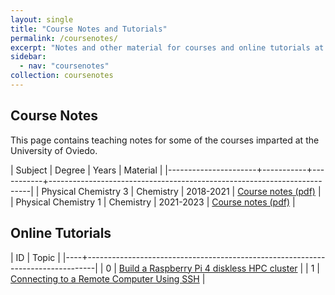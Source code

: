 ```yaml
---
layout: single
title: "Course Notes and Tutorials"
permalink: /coursenotes/
excerpt: "Notes and other material for courses and online tutorials at the University of Oviedo"
sidebar:
  - nav: "coursenotes"
collection: coursenotes
---
```


## Course Notes

This page contains teaching notes for some of the courses imparted at
the University of Oviedo.

| Subject              | Degree    |     Years | Material                                                                |
|----------------------+-----------+-----------+-------------------------------------------------------------------------|
| Physical Chemistry 3 | Chemistry | 2018-2021 | [Course notes (pdf)](assets/coursenotes/courses/physchem3-2020-web.pdf) |
| Physical Chemistry 1 | Chemistry | 2021-2023 | [Course notes (pdf)](assets/coursenotes/courses/physchem1-2022-web.pdf) |

## Online Tutorials

| ID | Topic                                                                          |
|----+--------------------------------------------------------------------------------|
|  0 | [Build a Raspberry Pi 4 diskless HPC cluster](/devnotes/diskless-rpi-cluster/) |
|  1 | [Connecting to a Remote Computer Using SSH](/coursenotes/remote_connection/)   |

